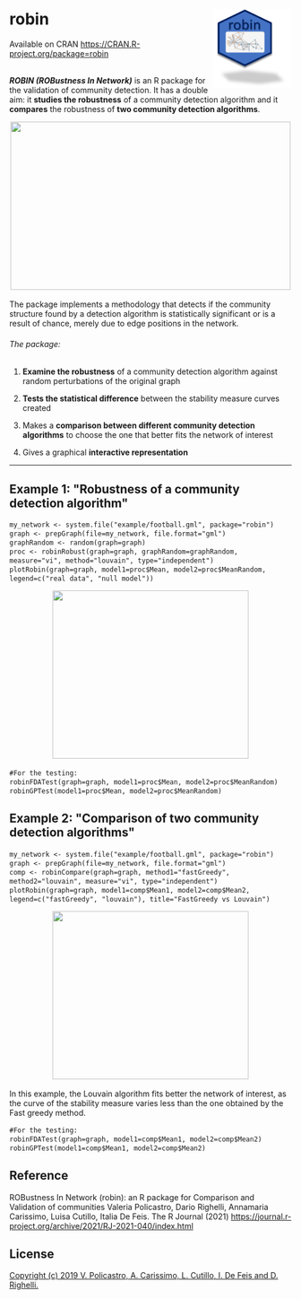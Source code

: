 # robin <img src="man/img/logoRobin.png" align="right" height="138.5" />
 Available on CRAN https://CRAN.R-project.org/package=robin
<br/><br>

**_ROBIN (ROBustness In Network)_** is an R package for the validation of community detection. It has a double aim: it **studies the robustness** of a community detection algorithm and it **compares** the robustness of **two community detection algorithms**. 

<p align="center">
  <img src="https://github.com/ValeriaPolicastro/Paper-Robin/blob/master/images/Schermata%20del%202019-09-23%2012-50-52.png" width="500" height="300" />
</p>


The package implements a methodology that detects if the community structure 
found by a detection algorithm is statistically significant or is a result 
of chance, merely due to edge positions in the network.

###### The package: 

1) **Examine the robustness** of a community detection algorithm against random perturbations of the original graph

2) **Tests the statistical difference** between the stability measure curves created

3) Makes a **comparison between different community detection algorithms** to choose the one that better fits the network of interest

4) Gives a graphical **interactive representation** 

---------------

## Example 1:   "Robustness of a community detection algorithm"
```{r}
my_network <- system.file("example/football.gml", package="robin")
graph <- prepGraph(file=my_network, file.format="gml")
graphRandom <- random(graph=graph)
proc <- robinRobust(graph=graph, graphRandom=graphRandom, measure="vi", method="louvain", type="independent")               
plotRobin(graph=graph, model1=proc$Mean, model2=proc$MeanRandom, legend=c("real data", "null model"))
```
<p align="center">
<img src="https://github.com/ValeriaPolicastro/Paper-Robin/blob/master/images/PlotRobin.png" width="350" height="300" />
</p>

```{r}
#For the testing:
robinFDATest(graph=graph, model1=proc$Mean, model2=proc$MeanRandom)
robinGPTest(model1=proc$Mean, model2=proc$MeanRandom)
```

## Example 2:   "Comparison of two community detection algorithms"
```{r}
my_network <- system.file("example/football.gml", package="robin")
graph <- prepGraph(file=my_network, file.format="gml")
comp <- robinCompare(graph=graph, method1="fastGreedy", method2="louvain", measure="vi", type="independent")                
plotRobin(graph=graph, model1=comp$Mean1, model2=comp$Mean2, legend=c("fastGreedy", "louvain"), title="FastGreedy vs Louvain")
```
<p align="center">
<img src="https://github.com/ValeriaPolicastro/Paper-Robin/blob/master/images/PlotCompare.png" width="350" height="300"/>
</p>
In this example, the Louvain algorithm fits better the network of interest, as the curve of the stability measure varies less than the one obtained by the Fast greedy method.

```{r}
#For the testing:
robinFDATest(graph=graph, model1=comp$Mean1, model2=comp$Mean2)
robinGPTest(model1=comp$Mean1, model2=comp$Mean2)
```
## Reference
ROBustness In Network (robin): an R package for Comparison and Validation of communities Valeria Policastro, Dario Righelli, Annamaria Carissimo, Luisa Cutillo, Italia De Feis. The R Journal (2021) https://journal.r-project.org/archive/2021/RJ-2021-040/index.html

## License
[Copyright (c) 2019 V. Policastro,  A. Carissimo, L. Cutillo, I. De Feis and D. Righelli.](https://github.com/ValeriaPolicastro/robin/blob/master/LICENSE)
